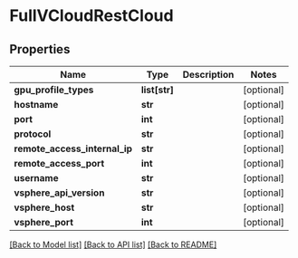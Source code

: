 # FullVCloudRestCloud

## Properties
Name | Type | Description | Notes
------------ | ------------- | ------------- | -------------
**gpu_profile_types** | **list[str]** |  | [optional] 
**hostname** | **str** |  | [optional] 
**port** | **int** |  | [optional] 
**protocol** | **str** |  | [optional] 
**remote_access_internal_ip** | **str** |  | [optional] 
**remote_access_port** | **int** |  | [optional] 
**username** | **str** |  | [optional] 
**vsphere_api_version** | **str** |  | [optional] 
**vsphere_host** | **str** |  | [optional] 
**vsphere_port** | **int** |  | [optional] 

[[Back to Model list]](../README.md#documentation-for-models) [[Back to API list]](../README.md#documentation-for-api-endpoints) [[Back to README]](../README.md)


